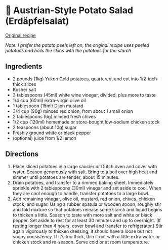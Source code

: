 # 🥔 Austrian-Style Potato Salad (Erdäpfelsalat)

[Original
recipe](https://www.seriouseats.com/erdapfelsalat-austrian-style-potato-salad-recipe)

_Note: I prefer the potato peels left on; the original recipe uses peeled
potatoes and boils the skins with the potatoes for the starch_

## Ingredients

- 2 pounds (1kg) Yukon Gold potatoes, quartered, and cut into 1/2-inch-thick
  slices
- Kosher salt
- 3 tablespoons (45ml) white wine vinegar, divided, plus more to taste
- 1/4 cup (60ml) extra-virgin olive oil
- 1 tablespoon (15ml) Dijon mustard
- 3/4 cup (90g) minced red onion, from about 1 small onion
- 2 tablespoons (6g) minced fresh chives
- 1/2 cup (120ml) homemade or store-bought low-sodium chicken stock
- 2 teaspoons (about 10g) sugar
- Freshly ground white or black pepper
- (optional) juice from 1/2 lemon

## Directions

1. Place sliced potatoes in a large saucier or Dutch oven and cover with water.
   Season generously with salt. Bring to a boil over high heat and simmer until
   potatoes are tender, about 15 minutes.
2. Drain potatoes, and transfer to a rimmed baking sheet. Immediately sprinkle
   with 2 tablespoons (30ml) vinegar and set aside to cool. When they are cool
   enough to handle, transfer potatoes to a large bowl.
3. Add remaining vinegar, olive oil, mustard, red onion, chives, chicken stock,
   and sugar. Using a rubber spatula or wooden spoon, roughly stir and fold
   mixture so that potatoes release some starch and liquid begins to thicken a
   little. Season to taste with more salt and white or black pepper. Set aside
   to rest for at least 30 minutes and up to overnight. (If resting longer than
   4 hours, cover bowl and transfer to refrigerator.) Stir again vigorously to
   thicken dressing; it should have a loose but not soupy consistency. If it's
   too thick, thin it out with a little extra water or chicken stock and
   re-season. Serve cold or at room temperature.
